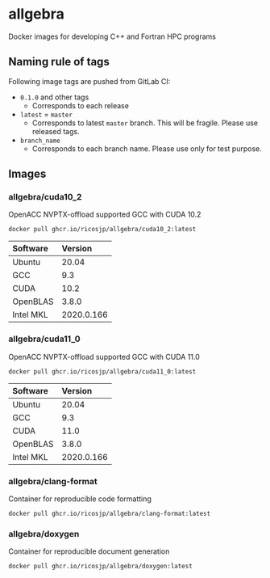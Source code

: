 allgebra
=========

Docker images for developing C++ and Fortran HPC programs

Naming rule of tags
--------------------

Following image tags are pushed from GitLab CI:

- `0.1.0` and other tags
  - Corresponds to each release
- `latest` = `master`
  - Corresponds to latest `master` branch. This will be fragile. Please use released tags.
- `branch_name`
  - Corresponds to each branch name. Please use only for test purpose.

Images
--------

### allgebra/cuda10_2

OpenACC NVPTX-offload supported GCC with CUDA 10.2

```
docker pull ghcr.io/ricosjp/allgebra/cuda10_2:latest
```

| Software  | Version    |
|:----------|:-----------|
| Ubuntu    | 20.04      |
| GCC       | 9.3        |
| CUDA      | 10.2       |
| OpenBLAS  | 3.8.0      |
| Intel MKL | 2020.0.166 |

### allgebra/cuda11_0

OpenACC NVPTX-offload supported GCC with CUDA 11.0

```
docker pull ghcr.io/ricosjp/allgebra/cuda11_0:latest
```

| Software  | Version    |
|:----------|:-----------|
| Ubuntu    | 20.04      |
| GCC       | 9.3        |
| CUDA      | 11.0       |
| OpenBLAS  | 3.8.0      |
| Intel MKL | 2020.0.166 |

### allgebra/clang-format

Container for reproducible code formatting

```
docker pull ghcr.io/ricosjp/allgebra/clang-format:latest
```

### allgebra/doxygen

Container for reproducible document generation

```
docker pull ghcr.io/ricosjp/allgebra/doxygen:latest
```
